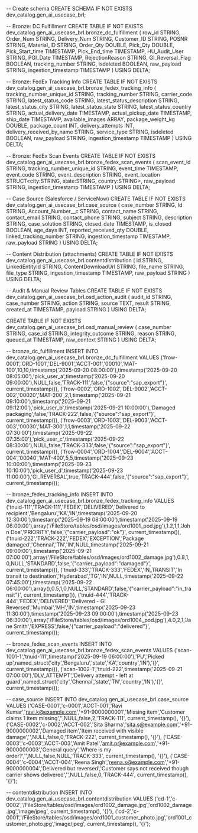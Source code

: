 -- Create schema
CREATE SCHEMA IF NOT EXISTS dev_catalog.gen_ai_usecase_brl;

-- Bronze: DC Fulfillment
CREATE TABLE IF NOT EXISTS dev_catalog.gen_ai_usecase_brl.bronze_dc_fulfillment (
  row_id STRING,
  Order_Num STRING,
  Delivery_Num STRING,
  Customer_ID STRING,
  POSNR STRING,
  Material_ID STRING,
  Order_Qty DOUBLE,
  Pick_Qty DOUBLE,
  Pick_Start_time TIMESTAMP,
  Pick_End_time TIMESTAMP,
  HU_Audit_User STRING,
  PGI_Date TIMESTAMP,
  RejectionReason STRING,
  GI_Reversal_Flag BOOLEAN,
  tracking_number STRING,
  isdeleted BOOLEAN,
  raw_payload STRING,
  ingestion_timestamp TIMESTAMP
) USING DELTA;

-- Bronze: FedEx Tracking Info
CREATE TABLE IF NOT EXISTS dev_catalog.gen_ai_usecase_brl.bronze_fedex_tracking_info (
  tracking_number_unique_id STRING,
  tracking_number STRING,
  carrier_code STRING,
  latest_status_code STRING,
  latest_status_description STRING,
  latest_status_city STRING,
  latest_status_state STRING,
  latest_status_country STRING,
  actual_delivery_date TIMESTAMP,
  actual_pickup_date TIMESTAMP,
  ship_date TIMESTAMP,
  available_images ARRAY<STRING>,
  package_weight_kg DOUBLE,
  package_count INT,
  delivery_attempts INT,
  delivery_received_by_name STRING,
  service_type STRING,
  isdeleted BOOLEAN,
  raw_payload STRING,
  ingestion_timestamp TIMESTAMP
) USING DELTA;

-- Bronze: FedEx Scan Events
CREATE TABLE IF NOT EXISTS dev_catalog.gen_ai_usecase_brl.bronze_fedex_scan_events (
  scan_event_id STRING,
  tracking_number_unique_id STRING,
  event_time TIMESTAMP,
  event_code STRING,
  event_description STRING,
  event_location STRUCT<city:STRING, state:STRING, country:STRING>,
  raw_payload STRING,
  ingestion_timestamp TIMESTAMP
) USING DELTA;

-- Case Source (Salesforce / ServiceNow)
CREATE TABLE IF NOT EXISTS dev_catalog.gen_ai_usecase_brl.case_source (
  case_number STRING,
  Id STRING,
  Account_Number__c STRING,
  contact_name STRING,
  contact_email STRING,
  contact_phone STRING,
  subject STRING,
  description STRING,
  case_solution STRING,
  closed_date TIMESTAMP,
  is_closed BOOLEAN,
  age_days INT,
  reported_received_qty DOUBLE,
  linked_tracking_number STRING,
  ingestion_timestamp TIMESTAMP,
  raw_payload STRING
) USING DELTA;

-- Content Distribution (attachments)
CREATE TABLE IF NOT EXISTS dev_catalog.gen_ai_usecase_brl.contentdistribution (
  id STRING,
  LinkedEntityId STRING,
  ContentDownloadUrl STRING,
  file_name STRING,
  file_type STRING,
  ingestion_timestamp TIMESTAMP,
  raw_payload STRING
) USING DELTA;

-- Audit & Manual Review Tables
CREATE TABLE IF NOT EXISTS dev_catalog.gen_ai_usecase_brl.osd_action_audit (
  audit_id STRING,
  case_number STRING,
  action STRING,
  source TEXT,
  result STRING,
  created_at TIMESTAMP,
  payload STRING
) USING DELTA;

CREATE TABLE IF NOT EXISTS dev_catalog.gen_ai_usecase_brl.osd_manual_review (
  case_number STRING,
  case_id STRING,
  integrity_outcome STRING,
  reason STRING,
  queued_at TIMESTAMP,
  raw_context STRING
) USING DELTA;

-- bronze_dc_fulfillment
INSERT INTO dev_catalog.gen_ai_usecase_brl.bronze_dc_fulfillment VALUES
('frow-0001','ORD-1001','DEL-9001','ACCT-001','00010','MAT-100',10,10,timestamp('2025-09-20 08:00:00'),timestamp('2025-09-20 08:05:00'),'pick_user_a',timestamp('2025-09-20 09:00:00'),NULL,false,'TRACK-111',false,'{"source":"sap_export"}', current_timestamp()),
('frow-0002','ORD-1002','DEL-9002','ACCT-002','00020','MAT-200',2,1,timestamp('2025-09-21 09:10:00'),timestamp('2025-09-21 09:12:00'),'pick_user_b',timestamp('2025-09-21 10:00:00'),'Damaged packaging',false,'TRACK-222',false,'{"source":"sap_export"}', current_timestamp()),
('frow-0003','ORD-1003','DEL-9003','ACCT-003','00030','MAT-300',1,1,timestamp('2025-09-22 07:30:00'),timestamp('2025-09-22 07:35:00'),'pick_user_c',timestamp('2025-09-22 08:30:00'),NULL,false,'TRACK-333',false,'{"source":"sap_export"}', current_timestamp()),
('frow-0004','ORD-1004','DEL-9004','ACCT-004','00040','MAT-400',5,5,timestamp('2025-09-23 10:00:00'),timestamp('2025-09-23 10:10:00'),'pick_user_d',timestamp('2025-09-23 11:00:00'),'GI_REVERSAL',true,'TRACK-444',false,'{"source":"sap_export"}', current_timestamp());

-- bronze_fedex_tracking_info
INSERT INTO dev_catalog.gen_ai_usecase_brl.bronze_fedex_tracking_info VALUES
('tnuid-111','TRACK-111','FEDEX','DELIVERED','Delivered to recipient','Bengaluru','KA','IN',timestamp('2025-09-20 12:30:00'),timestamp('2025-09-19 08:00:00'),timestamp('2025-09-19 06:00:00'),array('/FileStore/tables/osd/images/ord1001_pod.jpg'),1.2,1,1,'John Doe','PRIORITY',false,'{"carrier_payload":"ok"}', current_timestamp()),
('tnuid-222','TRACK-222','FEDEX','EXCEPTION','Package damaged','Chennai','TN','IN',NULL,timestamp('2025-09-21 09:00:00'),timestamp('2025-09-21 07:00:00'),array('/FileStore/tables/osd/images/ord1002_damage.jpg'),0.8,1,0,NULL,'STANDARD',false,'{"carrier_payload":"damaged"}', current_timestamp()),
('tnuid-333','TRACK-333','FEDEX','IN_TRANSIT','In transit to destination','Hyderabad','TG','IN',NULL,timestamp('2025-09-22 07:45:00'),timestamp('2025-09-22 06:00:00'),array(),0.5,1,0,NULL,'STANDARD',false,'{"carrier_payload":"in_transit"}', current_timestamp()),
('tnuid-444','TRACK-444','FEDEX','DELIVERED','Delivered - GI Reversed','Mumbai','MH','IN',timestamp('2025-09-23 11:30:00'),timestamp('2025-09-23 09:00:00'),timestamp('2025-09-23 06:30:00'),array('/FileStore/tables/osd/images/ord1004_pod.jpg'),4.0,2,1,'Jane Smith','EXPRESS',false,'{"carrier_payload":"delivered"}', current_timestamp());

-- bronze_fedex_scan_events
INSERT INTO dev_catalog.gen_ai_usecase_brl.bronze_fedex_scan_events VALUES
('scan-1001-1','tnuid-111',timestamp('2025-09-19 06:00:00'),'PU','Picked up',named_struct('city','Bengaluru','state','KA','country','IN'),'{}', current_timestamp()),
('scan-1002-1','tnuid-222',timestamp('2025-09-21 07:00:00'),'DLV_ATTEMPT','Delivery attempt - left at guard',named_struct('city','Chennai','state','TN','country','IN'),'{}', current_timestamp());

-- case_source
INSERT INTO dev_catalog.gen_ai_usecase_brl.case_source VALUES
('CASE-0001','c-0001','ACCT-001','Ravi Kumar','ravi.k@example.com','+91-9000000001','Missing item','Customer claims 1 item missing','',NULL,false,2,'TRACK-111', current_timestamp(), '{}'),
('CASE-0002','c-0002','ACCT-002','Sita Sharma','sita.s@example.com','+91-9000000002','Damaged item','Item received with visible damage','',NULL,false,0,'TRACK-222', current_timestamp(), '{}'),
('CASE-0003','c-0003','ACCT-003','Amit Patel','amit.p@example.com','+91-9000000003','General query','Where is my order?','',NULL,false,NULL,'TRACK-333', current_timestamp(), '{}'),
('CASE-0004','c-0004','ACCT-004','Reena Singh','reena.s@example.com','+91-9000000004','Delivered but reversed','Customer says not received though carrier shows delivered','',NULL,false,0,'TRACK-444', current_timestamp(), '{}');

-- contentdistribution
INSERT INTO dev_catalog.gen_ai_usecase_brl.contentdistribution VALUES
('cd-1','c-0002','/FileStore/tables/osd/images/ord1002_damage.jpg','ord1002_damage.jpg','image/jpeg', current_timestamp(), '{}'),
('cd-2','c-0001','/FileStore/tables/osd/images/ord1001_customer_photo.jpg','ord1001_customer_photo.jpg','image/jpeg', current_timestamp(), '{}');
